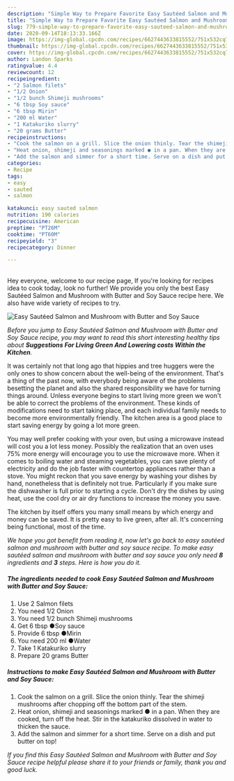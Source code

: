 ```yaml
---
description: "Simple Way to Prepare Favorite Easy Sautéed Salmon and Mushroom with Butter and Soy Sauce"
title: "Simple Way to Prepare Favorite Easy Sautéed Salmon and Mushroom with Butter and Soy Sauce"
slug: 779-simple-way-to-prepare-favorite-easy-sauteed-salmon-and-mushroom-with-butter-and-soy-sauce
date: 2020-09-14T18:13:33.166Z
image: https://img-global.cpcdn.com/recipes/6627443633815552/751x532cq70/easy-sauteed-salmon-and-mushroom-with-butter-and-soy-sauce-recipe-main-photo.jpg
thumbnail: https://img-global.cpcdn.com/recipes/6627443633815552/751x532cq70/easy-sauteed-salmon-and-mushroom-with-butter-and-soy-sauce-recipe-main-photo.jpg
cover: https://img-global.cpcdn.com/recipes/6627443633815552/751x532cq70/easy-sauteed-salmon-and-mushroom-with-butter-and-soy-sauce-recipe-main-photo.jpg
author: Landon Sparks
ratingvalue: 4.4
reviewcount: 12
recipeingredient:
- "2 Salmon filets"
- "1/2 Onion"
- "1/2 bunch Shimeji mushrooms"
- "6 tbsp Soy sauce"
- "6 tbsp Mirin"
- "200 ml Water"
- "1 Katakuriko slurry"
- "20 grams Butter"
recipeinstructions:
- "Cook the salmon on a grill. Slice the onion thinly. Tear the shimeji mushrooms after chopping off the bottom part of the stem."
- "Heat onion, shimeji and seasonings marked ● in a pan. When they are cooked, turn off the heat. Stir in the katakuriko dissolved in water to thicken the sauce."
- "Add the salmon and simmer for a short time. Serve on a dish and put butter on top!"
categories:
- Recipe
tags:
- easy
- sauted
- salmon

katakunci: easy sauted salmon 
nutrition: 190 calories
recipecuisine: American
preptime: "PT26M"
cooktime: "PT60M"
recipeyield: "3"
recipecategory: Dinner

---
```

<br>
Hey everyone, welcome to our recipe page, If you're looking for recipes idea to cook today, look no further! We provide you only the best Easy Sautéed Salmon and Mushroom with Butter and Soy Sauce recipe here. We also have wide variety of recipes to try.
<br>


![Easy Sautéed Salmon and Mushroom with Butter and Soy Sauce](https://img-global.cpcdn.com/recipes/6627443633815552/751x532cq70/easy-sauteed-salmon-and-mushroom-with-butter-and-soy-sauce-recipe-main-photo.jpg)

<i>Before you jump to Easy Sautéed Salmon and Mushroom with Butter and Soy Sauce recipe, you may want to read this short interesting healthy tips about 
<strong>Suggestions For Living Green And Lowering costs Within the Kitchen</strong>.</i>
</br>

It was certainly not that long ago that hippies and tree huggers were the only ones to show concern about the well-being of the environment. That's a thing of the past now, with everybody being aware of the problems besetting the planet and also the shared responsibility we have for turning things around. Unless everyone begins to start living more green we won't be able to correct the problems of the environment. These kinds of modifications need to start taking place, and each individual family needs to become more environmentally friendly. The kitchen area is a good place to start saving energy by going a lot more green.

You may well prefer cooking with your oven, but using a microwave instead will cost you a lot less money. Possibly the realization that an oven uses 75% more energy will encourage you to use the microwave more. When it comes to boiling water and steaming vegetables, you can save plenty of electricity and do the job faster with countertop appliances rather than a stove. You might reckon that you save energy by washing your dishes by hand, nonetheless that is definitely not true. Particularly if you make sure the dishwasher is full prior to starting a cycle. Don't dry the dishes by using heat, use the cool dry or air dry functions to increase the money you save.

The kitchen by itself offers you many small means by which energy and money can be saved. It is pretty easy to live green, after all. It's concerning being functional, most of the time.


<i>We hope you got benefit from reading it, now let's go back to easy sautéed salmon and mushroom with butter and soy sauce recipe. To make easy sautéed salmon and mushroom with butter and soy sauce you only need <strong>8</strong> ingredients and <strong>3</strong> steps. Here is how you do it.
</i>

##### The ingredients needed to cook Easy Sautéed Salmon and Mushroom with Butter and Soy Sauce:

1. Use 2 Salmon filets
1. You need 1/2 Onion
1. You need 1/2 bunch Shimeji mushrooms
1. Get 6 tbsp ●Soy sauce
1. Provide 6 tbsp ●Mirin
1. You need 200 ml ●Water
1. Take 1 Katakuriko slurry
1. Prepare 20 grams Butter


##### Instructions to make Easy Sautéed Salmon and Mushroom with Butter and Soy Sauce:

1. Cook the salmon on a grill. Slice the onion thinly. Tear the shimeji mushrooms after chopping off the bottom part of the stem.
1. Heat onion, shimeji and seasonings marked ● in a pan. When they are cooked, turn off the heat. Stir in the katakuriko dissolved in water to thicken the sauce.
1. Add the salmon and simmer for a short time. Serve on a dish and put butter on top!


<i>If you find this Easy Sautéed Salmon and Mushroom with Butter and Soy Sauce recipe helpful please share it to your friends or family, thank you and good luck.</i>
